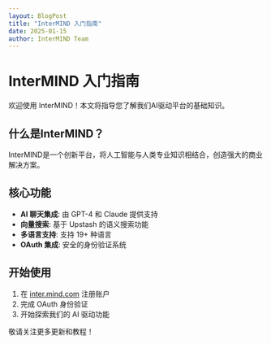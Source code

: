 ```yaml
---
layout: BlogPost
title: "InterMIND 入门指南"
date: 2025-01-15
author: InterMIND Team
---
```


# InterMIND 入门指南

欢迎使用 InterMIND！本文将指导您了解我们AI驱动平台的基础知识。

## 什么是InterMIND？

InterMIND是一个创新平台，将人工智能与人类专业知识相结合，创造强大的商业解决方案。

## 核心功能

- **AI 聊天集成**: 由 GPT-4 和 Claude 提供支持
- **向量搜索**: 基于 Upstash 的语义搜索功能
- **多语言支持**: 支持 19+ 种语言
- **OAuth 集成**: 安全的身份验证系统

## 开始使用

1. 在 [inter.mind.com](https://inter.mind.com) 注册账户
2. 完成 OAuth 身份验证
3. 开始探索我们的 AI 驱动功能

敬请关注更多更新和教程！